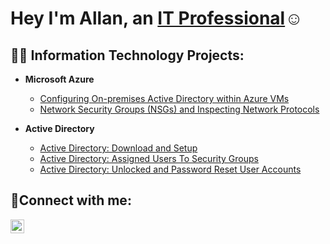 <h1>Hey I'm Allan, an <a href=https://www.linkedin.com/in/allan-sexius-2318a6317/>IT Professional</a>☺</h1>

<h2>👨‍💻 Information Technology Projects:</h2>


- <b>Microsoft Azure</b>
  - [Configuring On-premises Active Directory within Azure VMs](https://github.com/joshmadakorcc/configure-ad)
  - [Network Security Groups (NSGs) and Inspecting Network Protocols](https://github.com/joshmadakorcc/azure-network-protocols)
 
- <b>Active Directory</b>
  - [Active Directory: Download and Setup](https://github.com/allanks96/Active-Directory)
  - [Active Directory: Assigned Users To Security Groups](https://github.com/joshmadakorcc/post-install-config)
  - [Active Directory: Unlocked and Password Reset User Accounts](https://github.com/joshmadakorcc/ticket-lifecycle)

<h2>🤳Connect with me:</h2>


[<img align="left" alt="Josh | LinkedIn" width="22px" src="https://cdn.jsdelivr.net/npm/simple-icons@v3/icons/linkedin.svg" />][linkedin]


[twitter]: https://twitter.com/Josh
[instagram]: https://www.instagram.com/Josh
[linkedin]: https://www.linkedin.com/in/allan-sexius-2318a6317/
